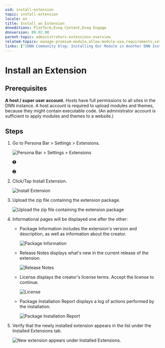 ```yaml
---
uid: install-extension
topic: install-extension
locale: en
title: Install an Extension
dnneditions: Platform,Evoq Content,Evoq Engage
dnnversion: 09.02.00
parent-topic: administrators-extensions-overview
related-topics: manage-premium-module,allow-module-use,requirements,set-up-dnn
links: ["[DNN Community blog: Installing Our Module in Another DNN Instance by Clinton Patterson](http://www.dnnsoftware.com/community-blog/cid/155092/installing-our-module-in-another-dnn-instance)","[DNN Forge: 2sxc 8.0.11 — Amazing Content and Apps by 2sxc (installed as an example for screenshots)](http://www.dnnsoftware.com/forge/2sxc-800-amazing-content-and-apps-9733-9733-9733-9733-9733-rating)"]
---
```


# Install an Extension

## Prerequisites

**A host / super user account.** Hosts have full permissions to all sites in the DNN instance. A host account is required to upload modules and themes, because they might contain executable code. (An administrator account is sufficient to apply modules and themes to a website.)

## Steps

1.  Go to Persona Bar \> Settings \> Extensions.
    
    ![Persona Bar > Settings > Extensions](/images/scr-pbar-host-Settings-E91.png)
    
    ➊
    
    ➋
    
2.  Click/Tap Install Extension.
    
      
    
    ![Install Extension](/images/scr-Extensions-Installed-E90.png)
    
      
    
3.  Upload the zip file containing the extension package.
    
      
    
    ![Upload the zip file containing the extension package](/images/scr-InstallExtension-upload.gif)
    
      
    
4.  Informational pages will be displayed one after the other:
    
    *   Package Information includes the extension's version and description, as well as information about the creator.  
        
        ![Package Information](/images/scr-InstallExtension-PackageInfo.png)
        
          
        
    *   Release Notes displays what's new in the current release of the extension.  
        
        ![Release Notes](/images/scr-InstallExtension-ReleaseNotes.png)
        
          
        
    *   License displays the creator's license terms. Accept the license to continue.  
        
        ![License](/images/scr-InstallExtension-License.png)
        
          
        
    *   Package Installation Report displays a log of actions performed by the installation.  
        
        ![Package Installation Report](/images/scr-InstallExtension-InstallationReport2.png)
        
          
        
    
5.  Verify that the newly installed extension appears in the list under the Installed Extensions tab.
    
      
    
    ![New extension appears under Installed Extensions.](/images/scr-InstallExtension-InstallationResult.png)